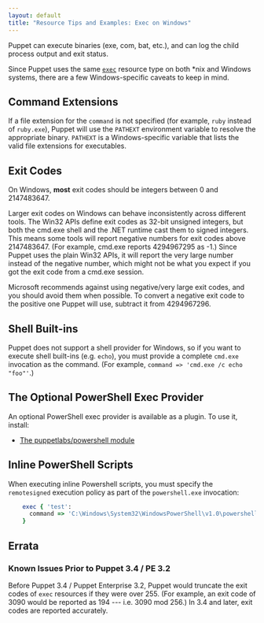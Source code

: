 ```yaml
---
layout: default
title: "Resource Tips and Examples: Exec on Windows"
---
```


[package]: /puppet/3.7/reference/type.html#package
[exec]: /puppet/3.7/reference/type.html#exec


Puppet can execute binaries (exe, com, bat, etc.), and can log the child process output and exit status.

Since Puppet uses the same [`exec`][exec] resource type on both \*nix and Windows systems, there are a few Windows-specific caveats to keep in mind.

## Command Extensions

If a file extension for the `command` is not specified (for example, `ruby` instead of `ruby.exe`), Puppet will use the `PATHEXT` environment variable to resolve the appropriate binary. `PATHEXT` is a Windows-specific variable that lists the valid file extensions for executables.

## Exit Codes

On Windows, **most** exit codes should be integers between 0 and 2147483647.

Larger exit codes on Windows can behave inconsistently across different tools. The Win32 APIs define exit codes as 32-bit unsigned integers, but both the cmd.exe shell and the .NET runtime cast them to signed integers. This means some tools will report negative numbers for exit codes above 2147483647. (For example, cmd.exe reports 4294967295 as -1.) Since Puppet uses the plain Win32 APIs, it will report the very large number instead of the negative number, which might not be what you expect if you got the exit code from a cmd.exe session.

Microsoft recommends against using negative/very large exit codes, and you should avoid them when possible. To convert a negative exit code to the positive one Puppet will use, subtract it from 4294967296.

## Shell Built-ins

Puppet does not support a shell provider for Windows, so if you want to execute shell built-ins (e.g. `echo`), you must provide a complete `cmd.exe` invocation as the command. (For example, `command => 'cmd.exe /c echo "foo"'`.)

## The Optional PowerShell Exec Provider

An optional PowerShell exec provider is available as a plugin. To use it, install:

* [The puppetlabs/powershell module](https://forge.puppetlabs.com/puppetlabs/powershell)

## Inline PowerShell Scripts

When executing inline Powershell scripts, you must specify the `remotesigned` execution policy as part of the `powershell.exe` invocation:

~~~ ruby
    exec { 'test':
      command => 'C:\Windows\System32\WindowsPowerShell\v1.0\powershell.exe -executionpolicy remotesigned -file C:\test.ps1',
    }
~~~


## Errata

### Known Issues Prior to Puppet 3.4 / PE 3.2

Before Puppet 3.4 / Puppet Enterprise 3.2, Puppet would truncate the exit codes of `exec` resources if they were over 255. (For example, an exit code of 3090 would be reported as 194 --- i.e. 3090 mod 256.) In 3.4 and later, exit codes are reported accurately.
